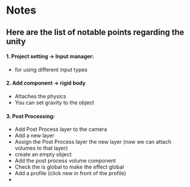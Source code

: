 # Notes

## Here are the list of notable points regarding the unity


#### 1. Project setting -> Input manager:
* for using different input types

#### 2. Add component -> rigid body
* Attaches the physics
* You can set gravity to the object

#### 3. Post Processing:
* Add Post Process layer to the camera
* Add a new layer
* Assign the Post Process layer the new layer (now we can attach volumes to that layer)
* create an empty object
* Add the post process volume component
* Check the is global to make the effect global
* Add a profile (click new in front of the profile)
*
